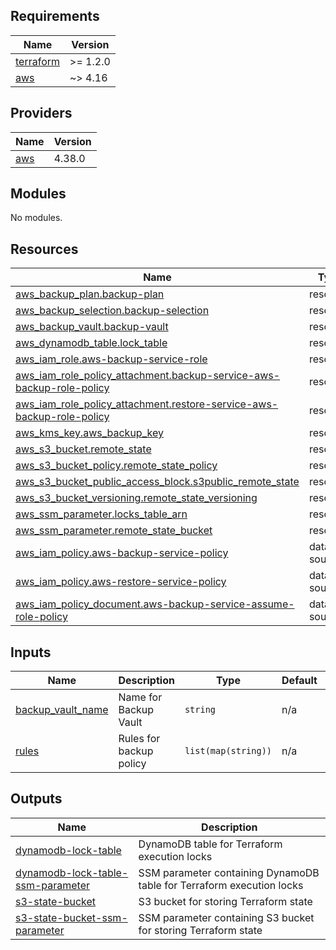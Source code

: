 <!-- BEGIN_TF_DOCS -->
## Requirements

| Name | Version |
|------|---------|
| <a name="requirement_terraform"></a> [terraform](#requirement\_terraform) | >= 1.2.0 |
| <a name="requirement_aws"></a> [aws](#requirement\_aws) | ~> 4.16 |

## Providers

| Name | Version |
|------|---------|
| <a name="provider_aws"></a> [aws](#provider\_aws) | 4.38.0 |

## Modules

No modules.

## Resources

| Name | Type |
|------|------|
| [aws_backup_plan.backup-plan](https://registry.terraform.io/providers/hashicorp/aws/latest/docs/resources/backup_plan) | resource |
| [aws_backup_selection.backup-selection](https://registry.terraform.io/providers/hashicorp/aws/latest/docs/resources/backup_selection) | resource |
| [aws_backup_vault.backup-vault](https://registry.terraform.io/providers/hashicorp/aws/latest/docs/resources/backup_vault) | resource |
| [aws_dynamodb_table.lock_table](https://registry.terraform.io/providers/hashicorp/aws/latest/docs/resources/dynamodb_table) | resource |
| [aws_iam_role.aws-backup-service-role](https://registry.terraform.io/providers/hashicorp/aws/latest/docs/resources/iam_role) | resource |
| [aws_iam_role_policy_attachment.backup-service-aws-backup-role-policy](https://registry.terraform.io/providers/hashicorp/aws/latest/docs/resources/iam_role_policy_attachment) | resource |
| [aws_iam_role_policy_attachment.restore-service-aws-backup-role-policy](https://registry.terraform.io/providers/hashicorp/aws/latest/docs/resources/iam_role_policy_attachment) | resource |
| [aws_kms_key.aws_backup_key](https://registry.terraform.io/providers/hashicorp/aws/latest/docs/resources/kms_key) | resource |
| [aws_s3_bucket.remote_state](https://registry.terraform.io/providers/hashicorp/aws/latest/docs/resources/s3_bucket) | resource |
| [aws_s3_bucket_policy.remote_state_policy](https://registry.terraform.io/providers/hashicorp/aws/latest/docs/resources/s3_bucket_policy) | resource |
| [aws_s3_bucket_public_access_block.s3public_remote_state](https://registry.terraform.io/providers/hashicorp/aws/latest/docs/resources/s3_bucket_public_access_block) | resource |
| [aws_s3_bucket_versioning.remote_state_versioning](https://registry.terraform.io/providers/hashicorp/aws/latest/docs/resources/s3_bucket_versioning) | resource |
| [aws_ssm_parameter.locks_table_arn](https://registry.terraform.io/providers/hashicorp/aws/latest/docs/resources/ssm_parameter) | resource |
| [aws_ssm_parameter.remote_state_bucket](https://registry.terraform.io/providers/hashicorp/aws/latest/docs/resources/ssm_parameter) | resource |
| [aws_iam_policy.aws-backup-service-policy](https://registry.terraform.io/providers/hashicorp/aws/latest/docs/data-sources/iam_policy) | data source |
| [aws_iam_policy.aws-restore-service-policy](https://registry.terraform.io/providers/hashicorp/aws/latest/docs/data-sources/iam_policy) | data source |
| [aws_iam_policy_document.aws-backup-service-assume-role-policy](https://registry.terraform.io/providers/hashicorp/aws/latest/docs/data-sources/iam_policy_document) | data source |

## Inputs

| Name | Description | Type | Default | Required |
|------|-------------|------|---------|:--------:|
| <a name="input_backup_vault_name"></a> [backup\_vault\_name](#input\_backup\_vault\_name) | Name for Backup Vault | `string` | n/a | yes |
| <a name="input_rules"></a> [rules](#input\_rules) | Rules for backup policy | `list(map(string))` | n/a | yes |

## Outputs

| Name | Description |
|------|-------------|
| <a name="output_dynamodb-lock-table"></a> [dynamodb-lock-table](#output\_dynamodb-lock-table) | DynamoDB table for Terraform execution locks |
| <a name="output_dynamodb-lock-table-ssm-parameter"></a> [dynamodb-lock-table-ssm-parameter](#output\_dynamodb-lock-table-ssm-parameter) | SSM parameter containing DynamoDB table for Terraform execution locks |
| <a name="output_s3-state-bucket"></a> [s3-state-bucket](#output\_s3-state-bucket) | S3 bucket for storing Terraform state |
| <a name="output_s3-state-bucket-ssm-parameter"></a> [s3-state-bucket-ssm-parameter](#output\_s3-state-bucket-ssm-parameter) | SSM parameter containing S3 bucket for storing Terraform state |
<!-- END_TF_DOCS -->